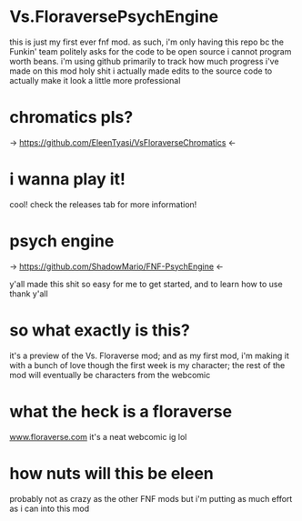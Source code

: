 # Vs.FloraversePsychEngine
this is just my first ever fnf mod.
as such, i'm only having this repo bc the Funkin' team politely asks for the code to be open source
i cannot program worth beans. i'm using github primarily to track how much progress i've made on this mod
holy shit
i actually made edits to the source code to actually make it look a little more professional

# chromatics pls?
-> https://github.com/EleenTyasi/VsFloraverseChromatics <-

# i wanna play it!
cool! check the releases tab for more information!

# psych engine
-> https://github.com/ShadowMario/FNF-PsychEngine <- 

y'all made this shit so easy for me to get started, and to learn how to use
thank y'all

# so what exactly is this?
it's a preview of the Vs. Floraverse mod; and as my first mod, i'm making it with a bunch of love
though the first week is my character; the rest of the mod will eventually be characters from the webcomic 

# what the heck is a floraverse
www.floraverse.com
it's a neat webcomic ig lol

# how nuts will this be eleen

probably not as crazy as the other FNF mods
but i'm putting as much effort as i can into this mod
